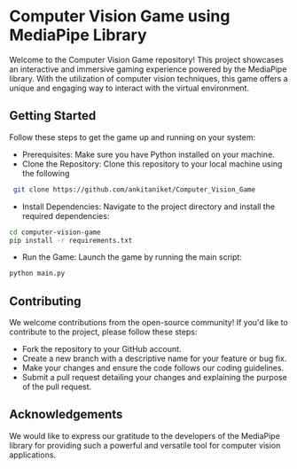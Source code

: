 
# Computer Vision Game using MediaPipe Library
Welcome to the Computer Vision Game repository! This project showcases an interactive and immersive gaming experience powered by the MediaPipe library. With the utilization of computer vision techniques, this game offers a unique and engaging way to interact with the virtual environment.

## Getting Started

Follow these steps to get the game up and running on your system:

- Prerequisites: Make sure you have Python installed on your machine.
- Clone the Repository: Clone this repository to your local machine using the following 




```bash
 git clone https://github.com/ankitaniket/Computer_Vision_Game

```
- Install Dependencies: Navigate to the project directory and install the required dependencies:
    
```bash
cd computer-vision-game
pip install -r requirements.txt

```
- Run the Game: Launch the game by running the main script:

```bash
python main.py

 ```
## Contributing

We welcome contributions from the open-source community! If you'd like to contribute to the project, please follow these steps:


- Fork the repository to your GitHub account.
- Create a new branch with a descriptive name for your feature or bug fix.
- Make your changes and ensure the code follows our coding guidelines.
- Submit a pull request detailing your changes and explaining the purpose of the pull request.
## Acknowledgements

We would like to express our gratitude to the developers of the MediaPipe library for providing such a powerful and versatile tool for computer vision applications.

